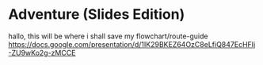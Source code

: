# Adventure (Slides Edition)
hallo, this will be where i shall save my flowchart/route-guide
https://docs.google.com/presentation/d/1IK29BKEZ64OzC8eLfiQ847EcHFIj-ZU9wKo2g-zMCCE
